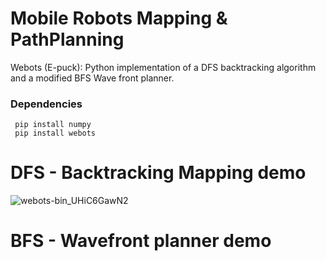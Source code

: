# Mobile Robots Mapping & PathPlanning

Webots (E-puck): Python implementation of a DFS backtracking algorithm and a modified BFS Wave front planner. 

### Dependencies 
     pip install numpy  
     pip install webots  

# DFS - Backtracking Mapping demo
![webots-bin_UHiC6GawN2](https://user-images.githubusercontent.com/64340009/235514042-09754938-cd29-4ddc-9361-3d0a7ee7220e.gif)


# BFS - Wavefront planner demo
